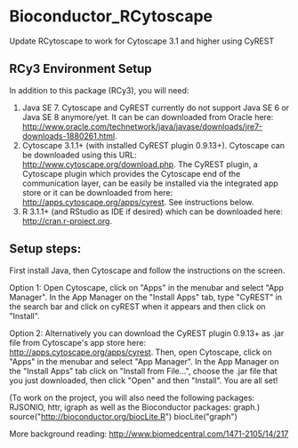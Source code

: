 # Bioconductor_RCytoscape
Update RCytoscape to work for Cytoscape 3.1 and higher using CyREST

## RCy3 Environment Setup

In addition to this package (RCy3), you will need:

1. Java SE 7. Cytoscape and CyREST currently do not support Java SE 6 or Java SE 8 anymore/yet. It can be can downloaded from Oracle here: http://www.oracle.com/technetwork/java/javase/downloads/jre7-downloads-1880261.html.
2. Cytoscape 3.1.1+ (with installed CyREST plugin 0.9.13+). Cytoscape can be downloaded using this URL: http://www.cytoscape.org/download.php. The CyREST plugin, a Cytoscape plugin which provides the Cytoscape end of the communication layer, can be easily be installed via the integrated app store or it can be downloaded from here: http://apps.cytoscape.org/apps/cyrest. See instructions below.
3. R 3.1.1+ (and RStudio as IDE if desired) which can be downloaded here: ​http://cran.r-project.org.

## Setup steps:

First install Java, then Cytoscape and follow the instructions on the screen.

Option 1: Open Cytoscape, click on "Apps" in the menubar and select "App Manager". In the App Manager on the "Install Apps" tab, type "CyREST" in the search bar and click on cyREST when it appears and then click on "Install".

Option 2: Alternatively you can download the CyREST plugin 0.9.13+ as .jar file from Cytoscape's app store here: http://apps.cytoscape.org/apps/cyrest. Then, open Cytoscape, click on "Apps" in the menubar and select "App Manager". In the App Manager on the "Install Apps" tab click on "Install from File...", choose the .jar file that you just downloaded, then click "Open" and then "Install". You are all set!

(To work on the project, you will also need the following packages: RJSONIO, httr, igraph as well as the Bioconductor packages: graph.) source("​http://bioconductor.org/biocLite.R") biocLite("graph")

More background reading: http://www.biomedcentral.com/1471-2105/14/217
